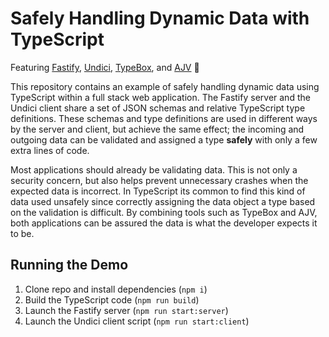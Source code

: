 # Safely Handling Dynamic Data with TypeScript

Featuring [Fastify](https://www.fastify.io/), [Undici](https://undici.nodejs.org/), [TypeBox](https://github.com/sinclairzx81/typebox), and [AJV](https://ajv.js.org/) 🚀

This repository contains an example of safely handling dynamic data using TypeScript within a full stack web application. The Fastify server and the Undici client share a set of JSON schemas and relative TypeScript type definitions. These schemas and type definitions are used in different ways by the server and client, but achieve the same effect; the incoming and outgoing data can be validated and assigned a type **safely** with only a few extra lines of code.

Most applications should already be validating data. This is not only a security concern, but also helps prevent unnecessary crashes when the expected data is incorrect. In TypeScript its common to find this kind of data used unsafely since correctly assigning the data object a type based on the validation is difficult. By combining tools such as TypeBox and AJV, both applications can be assured the data is what the developer expects it to be.

## Running the Demo

1. Clone repo and install dependencies (`npm i`)
2. Build the TypeScript code (`npm run build`)
3. Launch the Fastify server (`npm run start:server`)
4. Launch the Undici client script (`npm run start:client`)
